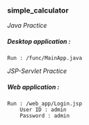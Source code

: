 ### simple_calculator

*Java Practice*

##### Desktop application :
    
    Run : /func/MainApp.java

*JSP-Servlet Practice*

##### Web application :
    
    
    Run : /web_app/Login.jsp
        User ID : admin
        Password : admin
